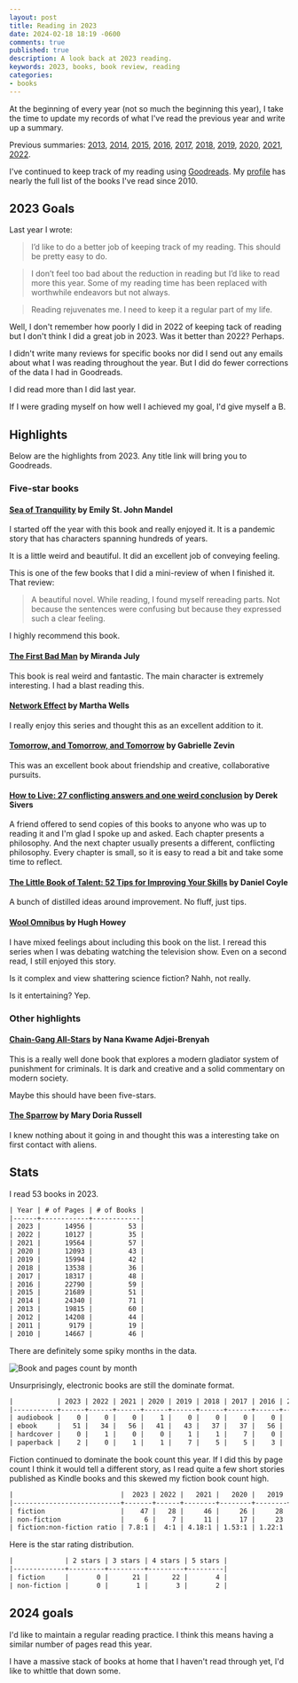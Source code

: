 ```yaml
---
layout: post
title: Reading in 2023
date: 2024-02-18 18:19 -0600
comments: true
published: true
description: A look back at 2023 reading.
keywords: 2023, books, book review, reading
categories:
- books
---
```


At the beginning of every year (not so much the beginning this year), I take the time to update my records of what I've read the previous year and write up a summary.


Previous summaries: [2013](/blog/2014/01/01/using-incanter-to-review-my-2013-reading/), [2014](/blog/2015/01/08/reading-in-2014/), [2015](/blog/2016/03/13/reading-in-2015/), [2016](/blog/2017/01/04/reading-in-2016/), [2017](/blog/2018/03/03/reading-in-2017/), [2018](/blog/2019/01/21/reading-in-2018/), [2019](/blog/2020/01/11/reading-in-2019/), [2020](/blog/2021/01/24/reading-in-2020/), [2021](/blog/2022/01/02/reading-in-2021/), [2022](/blog/2023/01/14/reading-in-2022/).

I've continued to keep track of my reading using [Goodreads](http://goodreads.com).
My [profile](https://www.goodreads.com/user/show/3431614-jake-mccrary) has nearly the full list of the books I've read since 2010.

## 2023 Goals

Last year I wrote: 

> I’d like to do a better job of keeping track of my reading. This should be pretty easy to do.

> I don’t feel too bad about the reduction in reading but I’d like to read more this year. Some of my reading time has been replaced with worthwhile endeavors but not always.

> Reading rejuvenates me. I need to keep it a regular part of my life.

Well, I don't remember how poorly I did in 2022 of keeping tack of reading but I don't think I did a great job in 2023.
Was it better than 2022? 
Perhaps.

I didn't write many reviews for specific books nor did I send out any emails about what I was reading throughout the year.
But I did do fewer corrections of the data I had in Goodreads.

I did read more than I did last year.

If I were grading myself on how well I achieved my goal, I'd give myself a B.

## Highlights

Below are the highlights from 2023.
Any title link will bring you to Goodreads.

### Five-star books

#### [Sea of Tranquility](https://www.goodreads.com/book/show/58601245-sea-of-tranquility) by Emily St. John Mandel

I started off the year with this book and really enjoyed it.
It is a pandemic story that has characters spanning hundreds of years.

It is a little weird and beautiful.
It did an excellent job of conveying feeling.

This is one of the few books that I did a mini-review of when I finished it.
That review: 

> A beautiful novel. While reading, I found myself rereading parts. Not because the sentences were confusing but because they expressed such a clear feeling.

I highly recommend this book.

#### [The First Bad Man](https://www.goodreads.com/book/show/53440834-the-first-bad-man) by Miranda July

This book is real weird and fantastic.
The main character is extremely interesting.
I had a blast reading this.

#### [Network Effect](https://www.goodreads.com/book/show/52381770-network-effect) by Martha Wells

I really enjoy this series and thought this as an excellent addition to it.

#### [Tomorrow, and Tomorrow, and Tomorrow](https://www.goodreads.com/book/show/58916147-tomorrow-and-tomorrow-and-tomorrow) by Gabrielle Zevin

This was an excellent book about friendship and creative, collaborative pursuits.

#### [How to Live: 27 conflicting answers and one weird conclusion](https://www.goodreads.com/book/show/61351606-how-to-live) by Derek Sivers

A friend offered to send copies of this books to anyone who was up to reading it and I'm glad I spoke up and asked.
Each chapter presents a philosophy.
And the next chapter usually presents a different, conflicting philosophy.
Every chapter is small, so it is easy to read a bit and take some time to reflect.

#### [The Little Book of Talent: 52 Tips for Improving Your Skills](https://www.goodreads.com/book/show/18652778-the-little-book-of-talent) by Daniel Coyle

A bunch of distilled ideas around improvement.
No fluff, just tips.

#### [Wool Omnibus](https://www.goodreads.com/book/show/13453029-wool-omnibus) by Hugh Howey

I have mixed feelings about including this book on the list.
I reread this series when I was debating watching the television show.
Even on a second read, I still enjoyed this story.

Is it complex and view shattering science fiction?
Nahh, not really.

Is it entertaining?
Yep.

### Other highlights

#### [Chain-Gang All-Stars](https://www.goodreads.com/book/show/61618096-chain-gang-all-stars) by Nana Kwame Adjei-Brenyah

This is a really well done book that explores a modern gladiator system of punishment for criminals.
It is dark and creative and a solid commentary on modern society.

Maybe this should have been five-stars.

#### [The Sparrow](https://www.goodreads.com/book/show/35162756-the-sparrow) by Mary Doria Russell

I knew nothing about it going in and thought this was a interesting take on first contact with aliens.

## Stats

I read 53 books in 2023.

```org
| Year | # of Pages | # of Books |
|------+------------+------------|
| 2023 |      14956 |         53 |
| 2022 |      10127 |         35 |
| 2021 |      19564 |         57 |
| 2020 |      12093 |         43 |
| 2019 |      15994 |         42 |
| 2018 |      13538 |         36 |
| 2017 |      18317 |         48 |
| 2016 |      22790 |         59 |
| 2015 |      21689 |         51 |
| 2014 |      24340 |         71 |
| 2013 |      19815 |         60 |
| 2012 |      14208 |         44 |
| 2011 |       9179 |         19 |
| 2010 |      14667 |         46 |
```

There are definitely some spiky months in the data.

![Book and pages count by month](/images/reading-by-month-2023.svg "Number of books and pages for each month")

Unsurprisingly, electronic books are still the dominate format.

```org
|           | 2023 | 2022 | 2021 | 2020 | 2019 | 2018 | 2017 | 2016 | 2015 |
|-----------+------+------+------+------+------+------+------+------+------|
| audiobook |    0 |    0 |    0 |    1 |    0 |    0 |    0 |    0 |    0 |
| ebook     |   51 |   34 |   56 |   41 |   43 |   37 |   37 |   56 |   47 |
| hardcover |    0 |    1 |    0 |    0 |    1 |    1 |    7 |    0 |    1 |
| paperback |    2 |    0 |    1 |    1 |    7 |    5 |    5 |    3 |    3 |
```

Fiction continued to dominate the book count this year.
If I did this by page count I think it would tell a different story, as I read quite a few short stories published as Kindle books and this skewed my fiction book count high.


```org
|                           |  2023 | 2022 |   2021 |   2020 |   2019 |   2018 |
|---------------------------+-------+------+--------+--------+--------+--------|
| fiction                   |    47 |   28 |     46 |     26 |     28 |     29 |
| non-fiction               |     6 |    7 |     11 |     17 |     23 |     14 |
| fiction:non-fiction ratio | 7.8:1 |  4:1 | 4.18:1 | 1.53:1 | 1.22:1 | 2.07:1 |

```

Here is the star rating distribution.

```org
|             | 2 stars | 3 stars | 4 stars | 5 stars |
|-------------+---------+---------+---------+---------|
| fiction     |       0 |      21 |      22 |       4 |
| non-fiction |       0 |       1 |       3 |       2 |
```

## 2024 goals

I'd like to maintain a regular reading practice.
I think this means having a similar number of pages read this year.

I have a massive stack of books at home that I haven't read through yet, I'd like to whittle that down some.
